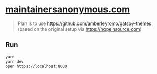 # [maintainersanonymous.com](https://maintainersanonymous.com)

> Plan is to use https://github.com/amberleyromo/gatsby-themes (based on the original setup via https://hopeinsource.com)

## Run

```sh
yarn
yarn dev
open https://localhost:8000
```
